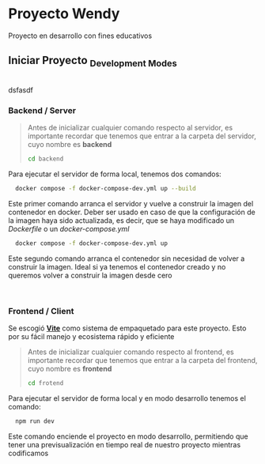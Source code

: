 # Proyecto Wendy

Proyecto en desarrollo con fines educativos

## Iniciar Proyecto  <sub>Development Modes</sub>

<br>dsfasdf

### Backend / Server


> Antes de inicializar cualquier comando respecto al servidor, es importante recordar que tenemos que entrar a la carpeta del servidor, cuyo nombre es **backend**
>
> ```bash
> cd backend 
> ```
> 

Para ejecutar el servidor de forma local, tenemos dos comandos:

```bash
  docker compose -f docker-compose-dev.yml up --build
```
Este primer comando arranca el servidor y vuelve a construir la imagen del contenedor en docker. Deber ser usado en caso de que la configuración de la imagen haya sido actualizada, es decir, que se haya modificado un *Dockerfile* o un *docker-compose.yml*

```bash
  docker compose -f docker-compose-dev.yml up
```

Este segundo comando arranca el contenedor sin necesidad de volver a construir la imagen. Ideal si ya tenemos el contenedor creado y no queremos volver a construir la imagen desde cero

<br>

### Frontend / Client

Se escogió [**Vite**](https://vitejs.dev) como sistema de empaquetado para este proyecto. Esto por su fácil manejo y ecosistema rápido y eficiente

> Antes de inicializar cualquier comando respecto al frontend, es importante recordar que tenemos que entrar a la carpeta del frontend, cuyo nombre es **frontend**
>
> ```bash
> cd frotend
> ```
> 

Para ejecutar el servidor de forma local y en modo desarrollo tenemos el comando:

```bash
  npm run dev
```

Este comando enciende el proyecto en modo desarrollo, permitiendo que tener una previsualización en tiempo real de nuestro proyecto mientras codificamos